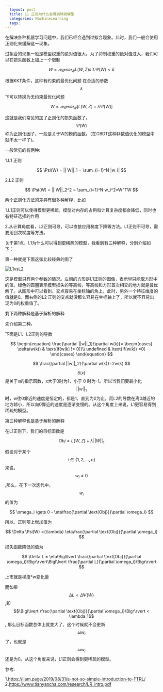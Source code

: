 ```yaml
---
  layout: post
  title: L1 正则为什么会得到稀疏模型
  categories: MachineLearning
  tags:
--- 
```


在解决各种机器学习问题中，我们已经会遇到过拟合现象。此时，我们一般会使用正则化来缓解这一现象。

过拟合的现象一般是模型权重的绝对值很大。为了抑制权重的绝对值过大，我们可以在损失函数上加上一个限制

$$
𝑊 = 𝑎𝑟𝑔𝑚𝑖𝑛_W L(W,Z)
s.t. \Psi(W)<\delta
$$

根据KKT条件，这种有约束的最优化问题 在合适的参数$$\lambda$$下可以转换为无约束最优化问题

$$
W=𝑎𝑟𝑔𝑚𝑖𝑛_W[ L(W,Z) +\lambda \Psi(W) ]
$$

这就是我们常见的加了正则化的损失函数了。$$\Psi(W)$$ 称为正则化因子，一般是关于W的模的函数。（在GBDT这种非数值优化的模型中就不太一样了)。

一般常见的有两种:

1.L1 正则

$$
\Psi(W) = || W||_1 = \sum_{i=1}^N |w_i|
$$

2.L2 正则

$$
\Psi(W) = || W||_2^2 = \sum_{i=1}^N w_i^2=W^TW
$$


两个正则化方法的差异有很多种解释，比如

1.L1正则可以使得模型更稀疏，模型对内存的占用和计算复杂度都会降低，同时也有特征选择的作用


2.从计算角度看，L2正则可导，可以直接应用梯度下降等方法。L1正则不可导，需要用到次梯度等方法。

关于第1点，L1为什么可以得到更稀疏的模型，我看到有三种解释，分别介绍如下：

第一种就是下面这张比较经典的图了

![L1vsL2](https://user-images.githubusercontent.com/1762074/103151025-26c48c80-47b5-11eb-9228-7a7239b917b5.png)


这是模型只有两个参数的情况。左侧的方形是L1正则的图像，表示W只能取方形中的值。绿色的圆圈表示模型损失的等高线，等高线和方形首次相交的地方就是最优解了。从图形中可以看到，交点容易在坐标轴的角上，此时，另外一个特征维度的值就是0。而右侧的L2 正则的交点就没那么容易在坐标轴上了，所以就不容易出现为0的权重值了。


剩下两种解释是基于解析的解释

先介绍第二种。

下面是L1、L2正则的导数


$$
\begin{equation}
\frac{\partial ||w||_1}{\partial w(k)}=
\begin{cases}
\delta(w(k)) & \text{if(w(k) != 0)}\\
undefined & \text{if(w(k)) =0}
\end{cases}
\end{equation}
$$


$$
\frac{\partial ||w||_2}{\partial w(k)}=2w(k)
$$

$$\delta(x)$$ 是关于x的指示函数，x大于0时为1，小于 0 时为-1。所以当我们要最小化
$$||w||_1$$时，w往0靠近的速度是恒定的，都是1，直到为0为止。而L2的导数在离0越近的地方越小，所以向0靠近的速度是逐渐变慢的。从这个角度上来说，L1更容易得到稀疏的模型。

第三种解释也是基于解析的解释

在L1正则下，我们的目标函数是

$$
Obj = L(W,Z) +\lambda || W||_1 
$$

假设对于某个$$i \in \{1, 2, \ldots, n\}$$来说，$$w_i=0$$,那么，在下一次迭代中，$$w_i$$的值为

$$
\omega_i \gets 0 - \eta\frac{\partial \text{Obj}}{\partial \omega_i}
$$


所以，正则项上增加值为

$$
\Delta \Psi(W) ={\lambda}  \eta\frac{\partial \text{Obj}}{\partial \omega_i}
$$

损失函数降低的值为

$$
\Delta L = \eta\Bigl\lvert \frac{\partial \text{Obj}}{\partial \omega_i}\Bigr\rvert\Bigl\lvert \frac{\partial L}{\partial \omega_i}\Bigr\rvert
$$

上市就是梯度*w变化量

而如果$$\Delta L < \Delta \Psi(W) $$,即
$$\Bigl\lvert \frac{\partial \text{Obj}}{\partial \omega_i}\Bigr\rvert < \lambda_1$$,
那么目标函数总体上就变大了，这个时候就不会更新$$\omega w_i $$了，也就是$$\omega w_i $$还是为0。从这个角度来说，L1正则会得到更稀疏的模型。








参考:

1.https://liam.page/2019/08/31/a-not-so-simple-introduction-to-FTRL/
2.https://www.tianyancha.com/research/LR_intro.pdf